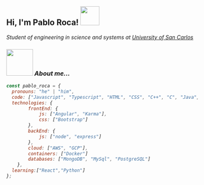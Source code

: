 <h2> Hi, I'm Pablo Roca! <img src="https://media0.giphy.com/media/h4TP7zsNRxcXVG9L7T/giphy.gif?cid=ecf05e471s7o1am0hb261fdlxhjbawkxjdf66249dltnccv6&rid=giphy.gif&ct=s" width="50"></h2>
<p><em>Student of engineering in science and systems at <a href="https://www.usac.edu.gt/">University of San Carlos</a>

### <img src="https://media4.giphy.com/media/xUPGcfEAZhlZXCZrbi/giphy.gif?cid=ecf05e471s7o1am0hb261fdlxhjbawkxjdf66249dltnccv6&rid=giphy.gif&ct=s" width="70">  About me... 

```javascript
const pablo_roca = {
  pronouns: "he" | "him",
  code: ["Javascript", "Typescript", "HTML", "CSS", "C++", "C", "Java"],
  technologies: {
        frontEnd: {
            js: ["Angular", "Karma"],
            css: ["Bootstrap"]
        },
        backEnd: {
            js: ["node", "express"]
        },
        cloud: ["AWS", "GCP"],
        containers: ["Docker"]
        databases: ["MongoDB", "MySql", "PostgreSQL"]
    },
  learning:["React","Python"] 
};
```
